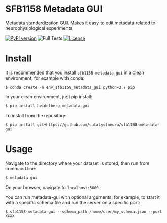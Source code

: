 # SFB1158 Metadata GUI
Metadata standardization GUI. Makes it easy to edit metadata related to neurophysiological experiments.

[![PyPI version](https://badge.fury.io/py/sfb1158-metadata-gui.svg)](https://badge.fury.io/py/sfb1158-metadata-gui)
![Full Tests](https://github.com/catalystneuro/sfb1158-metadata-gui/actions/workflows/python-app.yml/badge.svg)
[![License](https://img.shields.io/pypi/l/pynwb.svg)](https://github.com/catalystneuro/sfb1158-metadata-gui/license.txt)


# Install
It is recommended that you install `sfb1158-metadata-gui` in a clean environment, for example with conda:
```
$ conda create -n env_sfb1158_metadata_gui python=3.7 pip
```

In your clean environment, just pip install:
```
$ pip install heidelberg-metadata-gui
```

To install from the repository:
```
$ pip install git+https://github.com/catalystneuro/sfb1158-metadata-gui
```

# Usage

Navigate to the directory where your dataset is stored, then run from command line:
```
$ metadata-gui
```

On your browser, navigate to `localhost:5000`.

You can run metadata-gui with optional arguments, for example, to start it with a specific schema file and run the server on a specific port:
```
$ sfb1158-metadata-gui --schema_path /home/user/my_schema.json --port XXXX
```
